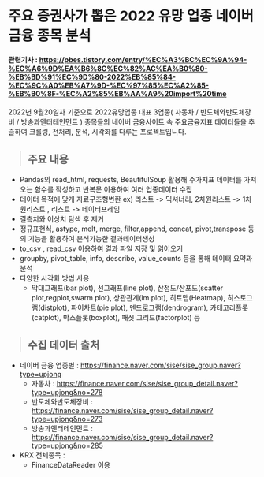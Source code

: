 # 주요 증권사가 뽑은 2022 유망 업종 네이버 금융 종목 분석
####  관련기사 : https://pbes.tistory.com/entry/%EC%A3%BC%EC%9A%94-%EC%A6%9D%EA%B6%8C%EC%82%AC%EA%B0%80-%EB%BD%91%EC%9D%80-2022%EB%85%84-%EC%9C%A0%EB%A7%9D-%EC%97%85%EC%A2%85-%EB%B0%8F-%EC%A2%85%EB%AA%A9%20import%20time

2022년 9월20일자 기준으로 2022유망업종 대표 3업종( 자동차 / 반도체와반도체장비 / 방송과엔터테인먼트 ) 종목들의 
네이버 금융사이트 속 주요금융지표 데이터들을 추출하여
크롤링, 전처리, 분석, 시각화를 다루는 프로젝트입니다.


> ## 주요 내용
* Pandas의 read_html, requests, BeautifulSoup 활용해 주가지표 데이터를 가져오는 함수를 작성하고 반복문 이용하여 여러 업종데이터 수집
* 데이터 목적에 맞게 자료구조형변환 ex) 리스트 -> 딕셔너리,  2차원리스트 -> 1차원리스트 , 리스트 -> 데이터프레임
* 결측치와 이상치 탐색 후 제거
* 정규표현식, astype, melt, merge, filter,append, concat, pivot,transpose 등의 기능을 활용하여 분석가능한 결과데이터생성
* to_csv , read_csv 이용하여 결과 파일 저장 및 읽어오기
* groupby, pivot_table, info, describe, value_counts 등을 통해 데이터 요약과 분석
* 다양한 시각화 방법 사용
   * 막대그래프(bar plot), 선그래프(line plot), 산점도/산포도(scatter plot,regplot,swarm plot), 상관관계(lm plot), 히트맵(Heatmap), 히스토그램(distplot), 파이차트(pie plot), 덴드로그램(dendrogram), 카테고리플롯(catplot), 박스플롯(boxplot), 패싯 그리드(factorplot) 등 

> ## 수집 데이터 출처
* 네이버 금융 업종별 : https://finance.naver.com/sise/sise_group.naver?type=upjong
    * 자동차 : https://finance.naver.com/sise/sise_group_detail.naver?type=upjong&no=278
    * 반도체와반도체장비 : https://finance.naver.com/sise/sise_group_detail.naver?type=upjong&no=273
    * 방송과엔터테인먼트 : https://finance.naver.com/sise/sise_group_detail.naver?type=upjong&no=285
* KRX 전체종목 :
    * FinanceDataReader 이용 
